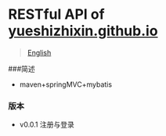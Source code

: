 # RESTful API of [yueshizhixin.github.io](https://yueshizhixin.github.io)

>[English](README.en.md)

###简述
- maven+springMVC+mybatis

### 版本
- v0.0.1 注册与登录

